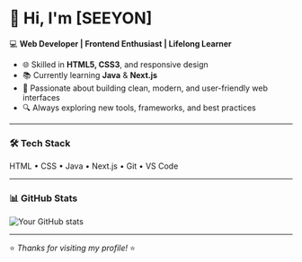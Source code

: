# 👋 Hi, I'm [SEEYON]  

💻 **Web Developer | Frontend Enthusiast | Lifelong Learner**  

- 🌐 Skilled in **HTML5, CSS3**, and responsive design  
- 📚 Currently learning **Java** & **Next.js**  
- 🎨 Passionate about building clean, modern, and user-friendly web interfaces  
- 🔍 Always exploring new tools, frameworks, and best practices  

---

### 🛠️ Tech Stack
HTML • CSS • Java • Next.js • Git • VS Code  

---

### 📊 GitHub Stats
![Your GitHub stats](https://github-readme-stats.vercel.app/api?username=YourGitHubUsername&show_icons=true&theme=default)  

---
⭐ *Thanks for visiting my profile!* ⭐
